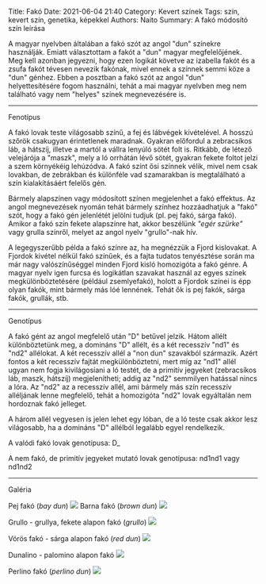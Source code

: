 Title: Fakó
Date: 2021-06-04 21:40
Category: Kevert színek
Tags: szín, kevert szín, genetika, képekkel
Authors: Naito
Summary: A fakó módosító szín leírása

A magyar nyelvben általában a fakó szót az angol "dun" színekre használják. Emiatt választottam a fakót a "dun" magyar megfelelőjének. Meg kell azonban jegyezni, hogy ezen logikát követve az izabella fakót és a zsufa fakót tévesen nevezik fakónak, mivel ennek a színnek semmi köze a "dun" génhez. Ebben a posztban a fakó szót az angol "dun" helyettesítésére fogom használni, tehát a mai magyar nyelvben meg nem található vagy nem "helyes" színek megnevezésére is.

***
Fenotípus

A fakó lovak teste világosabb színű, a fej és lábvégek kivételével. A hosszú szőrök csakugyan érintetlenek maradnak. Gyakran előfordul a zebracsíkos láb, a hátszíj, illetve a martól a vállra lenyúló sötét folt is. Ritkább, de létező velejárója a "maszk", mely a ló orrhátán lévő sötét, gyakran fekete foltot jelzi a szem környékéig lehúzódva. A fakó színt ősi színnek vélik, mivel nem csak lovakban, de zebrákban és különféle vad szamarakban is megtalálható a szín kialakításáért felelős gén.

Bármely alapszínen vagy módosított színen megjelenhet a fakó effektus. Az angol megnevezések nyomán tehát bármely színhez hozzáadhatjuk a "fakó" szót, hogy a fakó gén jelenlétét jelölni tudjuk (pl. pej fakó, sárga fakó). Amikor a fakó szín fekete alapszínre hat, akkor beszélünk <span title="helytelen megnevezés, mivel ezek a lovak nem szürkék" style="cursor: help">_"egér szürke"_</span> vagy grulla színről, melyet az angol nyelv "grullo"-nak hív.

A legegyszerűbb példa a fakó színre az, ha megnézzük a Fjord kislovakat. A Fjordok kivétel nélkül fakó színűek, és a fajta tudatos tenyésztése során ma már nagy valószínűséggel minden Fjord kisló homozigóta a fakó génre. A magyar nyelv igen furcsa és logikátlan szavakat használ az egyes színek megkülönböztetésére (például zsemlyefakó), holott a Fjordok színei is épp olyan fakók, mint bármely más lóé lennének. Tehát ők is pej fakók, sárga fakók, grullák, stb.
***
Genotípus

A fakó gént az angol megfelelő után "D" betűvel jelzik. Hátom allélt különböztetünk meg, a domináns "D" allélt, és a két recesszív "nd1" és "nd2" allélokat. A két recesszív allél a "non dun" szavakból származik. Azért fontos a két recesszív fajtát megkülönböztetni, mert míg az "nd1" allél ugyan nem fogja kivilágosíani a ló testét, de a primitív jegyeket (zebracsíkos láb, maszk, hátszíj) megjelenítheti; addig az "nd2" semmilyen hatással nincs a lóra. Az "nd2" az a recesszív allél, ami bármely más szín recesszív alléljának lenne megfelelő, tehát a homozigóta "nd2" lovak egyáltalán nem hordoznak fakó jelleget.

A három allél vegyesen is jelen lehet egy lóban, de a ló teste csak akkor lesz világosabb, ha a domináns "D" allélból legalább egyel rendelkezik.

A valódi fakó lovak genotípusa: D_

A nem fakó, de primitív jegyeket mutató lovak genotípusa: nd1nd1 vagy nd1nd2
***
Galéria

Pej fakó (_bay dun_)
![](https://i2.lensdump.com/i/ZjhlFk.png)
Barna fakó (_brown dun_)
![](https://i2.lensdump.com/i/ZjhS0x.png)

Grullo - grullya, fekete alapon fakó (_grullo_)
![](https://i3.lensdump.com/i/Zjhno1.png)

Vörös fakó - sárga alapon fakó (_red dun_)
![](https://i.lensdump.com/i/ZjhMJK.png)

Dunalino - palomino alapon fakó
![](https://i3.lensdump.com/i/ZjheBH.png)

Perlino fakó (_perlino dun_)
![](https://i.lensdump.com/i/ZjhL2c.png)

